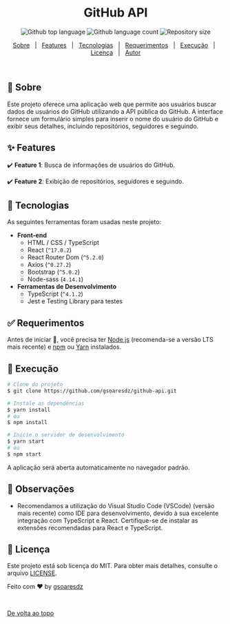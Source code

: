 <h1 align="center">GitHub API</h1>
<p align="center">
  <img alt="Github top language" src="https://img.shields.io/github/languages/top/gsoaresdz/github-api?color=56BEB8">
  <img alt="Github language count" src="https://img.shields.io/github/languages/count/gsoaresdz/github-api?color=56BEB8">
  <img alt="Repository size" src="https://img.shields.io/github/repo-size/gsoaresdz/github-api?color=56BEB8">
  <!--<img alt="License" src="https://img.shields.io/github/license/seu-usuario/seu-repositorio?color=56BEB8">-->
</p>
<p align="center">
  <a href="#dart-sobre">Sobre</a> &#xa0; | &#xa0; 
  <a href="#sparkles-features">Features</a> &#xa0; | &#xa0;
  <a href="#rocket-tecnologias">Tecnologias</a> &#xa0; | &#xa0;
  <a href="#white_check_mark-requerimentos">Requerimentos</a> &#xa0; | &#xa0;
  <a href="#checkered_flag-execução">Execução</a> &#xa0; | &#xa0;
  <a href="#memo-licença">Licença</a> &#xa0; | &#xa0;
  <a href="https://github.com/gsoaresdz" target="_blank">Autor</a>
</p>
<br>

## **:dart: Sobre**

Este projeto oferece uma aplicação web que permite aos usuários buscar dados de usuários do GitHub utilizando a API pública do GitHub. A interface fornece um formulário simples para inserir o nome do usuário do GitHub e exibir seus detalhes, incluindo repositórios, seguidores e seguindo.

## **:sparkles: Features**

:heavy_check_mark: **Feature 1**: Busca de informações de usuários do GitHub.

:heavy_check_mark: **Feature 2**: Exibição de repositórios, seguidores e seguindo.

## **:rocket: Tecnologias**

As seguintes ferramentas foram usadas neste projeto:

- **Front-end**
    - HTML / CSS / TypeScript
    - React (`^17.0.2`)
    - React Router Dom (`^5.2.0`)
    - Axios (`^0.27.2`)
    - Bootstrap (`^5.0.2`)
    - Node-sass (`4.14.1`)
- **Ferramentas de Desenvolvimento**
    - TypeScript (`^4.1.2`)
    - Jest e Testing Library para testes

## **:white_check_mark: Requerimentos**

Antes de iniciar :checkered_flag:, você precisa ter [Node.js](https://nodejs.org/) (recomenda-se a versão LTS mais recente) e [npm](https://www.npmjs.com/) ou [Yarn](https://yarnpkg.com/) instalados.

## **:checkered_flag: Execução**

```bash
# Clone do projeto
$ git clone https://github.com/gsoaresdz/github-api.git

# Instale as dependências
$ yarn install
# ou
$ npm install

# Inicie o servidor de desenvolvimento
$ yarn start
# ou
$ npm start
```

A aplicação será aberta automaticamente no navegador padrão.

## **:memo: Observações**

- Recomendamos a utilização do Visual Studio Code (VSCode) (versão mais recente) como IDE para desenvolvimento, devido à sua excelente integração com TypeScript e React. Certifique-se de instalar as extensões recomendadas para React e TypeScript.

## **:memo: Licença**

Este projeto está sob licença do MIT. Para obter mais detalhes, consulte o arquivo [LICENSE](LICENSE).

Feito com :heart: by <a href="https://github.com/gsoaresdz" target="_blank">gsoaresdz</a>

&#xa0;

<a href="#top">De volta ao topo</a>
